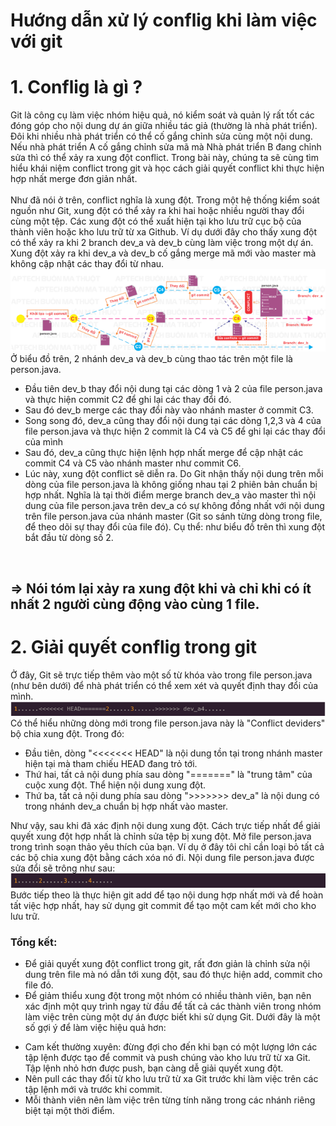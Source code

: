 # Hướng dẫn xử lý conflig khi làm việc với git 

# 1. Conflig là gì ?
Git là công cụ làm việc nhóm hiệu quả, nó kiểm soát và quản lý rất tốt các đóng góp cho nội dung dự án giữa nhiều tác giả 
(thường là nhà phát triển). Đôi khi nhiều nhà phát triển có thể cố gắng chỉnh sửa cùng một nội dung. 
Nếu nhà phát triển A cố gắng chỉnh sửa mã mà Nhà phát triển B đang chỉnh sửa thì có thể xảy ra xung đột conflict.
Trong bài này, chúng ta sẽ cùng tìm hiểu khái niệm conflict trong git và học cách giải quyết conflict 
khi thực hiện hợp nhất merge đơn giản nhất.
<br/>
<br/>
Như đã nói ở trên, conflict nghĩa là xung đột. Trong một hệ thống kiểm soát nguồn như Git,
xung đột có thể xảy ra khi hai hoặc nhiều người thay đổi cùng một tệp. Các xung đột có thể 
xuất hiện tại kho lưu trữ cục bộ của thành viên hoặc kho lưu trữ từ xa Github.
Ví dụ dưới đây cho thấy xung đột có thể xảy ra khi 2 branch dev_a và dev_b
cùng làm việc trong một dự án. Xung đột xảy ra khi dev_a và dev_b cố gắng 
merge mã mới vào master mà không cập nhật các thay đổi từ nhau.
<br/>
![img.png](img.png) 
<br/>
Ở biểu đồ trên, 2 nhánh dev_a và dev_b cùng thao tác trên một file là person.java.
- Đầu tiên dev_b thay đổi nội dung tại các dòng 1 và 2 của file person.java và thực hiện commit C2 để ghi lại các thay đổi đó.
- Sau đó dev_b merge các thay đổi này vào nhánh master ở commit C3.
- Song song đó, dev_a cũng thay đổi nội dung tại các dòng 1,2,3 và 4 của file person.java và thực hiện 2 commit là C4 và C5 để ghi lại các thay đổi của mình
- Sau đó, dev_a cũng thực hiện lệnh hợp nhất merge để cập nhật các commit C4 và C5 vào nhánh master như commit C6.
- Lúc này, xung đột conflict sẽ diễn ra. Do Git nhận thấy nội dung trên mỗi dòng của file person.java là không giống nhau tại 2 phiên bản chuẩn bị hợp nhất. Nghĩa là tại thời điểm merge branch dev_a vào master thì nội dung của file person.java trên dev_a có sự không đồng nhất với nội dung trên file person.java của nhánh master (Git so sánh từng dòng trong file, để theo dõi sự thay đổi của file đó). Cụ thể: như biểu đồ trên thì xung đột bắt đầu từ dòng số 2.
<br/>

## =>  Nói tóm lại xảy ra xung đột khi và chỉ khi có ít nhất 2 người cùng động vào cùng 1 file. 

# 2. Giải quyết conflig trong git 
Ở đây, Git sẽ trực tiếp thêm vào một số từ khóa vào trong file person.java (như bên dưới) để nhà phát triển có thể xem xét và quyết định thay đổi của mình.
<br/>
![img_1.png](img_1.png)
<br/>
Có thể hiểu những dòng mới trong file person.java này là "Conflict deviders" bộ chia xung đột. Trong đó:
+ Đầu tiên, dòng "<<<<<<< HEAD" là nội dung tồn tại trong nhánh master hiện tại mà tham chiếu HEAD đang trỏ tới.
+ Thứ hai, tất cả nội dung phía sau dòng "=======" là "trung tâm" của cuộc xung đột. Thể hiện nội dung xung đột.
+ Thứ ba, tất cả nội dung phía sau dòng ">>>>>>> dev_a" là nội dung có trong nhánh dev_a chuẩn bị hợp nhất vào master.

Như vậy, sau khi đã xác định nội dung xung đột. Cách trực tiếp nhất để giải quyết xung đột hợp nhất là chỉnh sửa tệp bị xung đột. Mở file person.java trong trình soạn thảo yêu thích của bạn. Ví dụ ở đây tôi chỉ cần loại bỏ tất cả các bộ chia xung đột bằng cách xóa nó đi. Nội dung file person.java được sửa đổi sẽ trông như sau:
<br/>
![img_2.png](img_2.png)
<br/>
Bước tiếp theo là thực hiện git add để tạo nội dung hợp nhất mới và để hoàn tất việc hợp nhất, hay sử dụng git commit để tạo một cam kết mới cho kho lưu trữ.

### Tổng kết:
- Để giải quyết xung đột conflict trong git, rất đơn giản là chỉnh sửa nội dung trên file mà nó dẫn tới xung đột, sau đó thực hiện add, commit cho file đó.
- Để giảm thiểu xung đột trong một nhóm có nhiều thành viên, bạn nên xác định một quy trình ngay từ đầu để tất cả các thành viên trong nhóm làm việc trên cùng một dự án được biết khi sử dụng Git. Dưới đây là một số gợi ý để làm việc hiệu quả hơn:
+ Cam kết thường xuyên: đừng đợi cho đến khi bạn có một lượng lớn các tập lệnh được tạo để commit và push chúng vào kho lưu trữ từ xa Git. Tập lệnh nhỏ hơn được push, bạn càng dễ giải quyết xung đột.
+ Nên pull các thay đổi từ kho lưu trữ từ xa Git trước khi làm việc trên các tập lệnh mới và trước khi commit.
+ Mỗi thành viên nên làm việc trên từng tính năng trong các nhánh riêng biệt tại một thời điểm.

